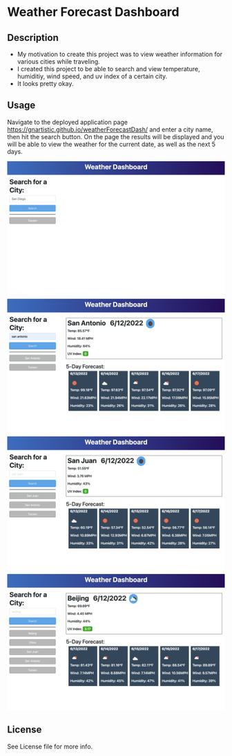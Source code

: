 # Weather Forecast Dashboard

## Description

- My motivation to create this project was to view weather information for various cities while traveling.
- I created this project to be able to search and view temperature, humiditiy, wind speed, and uv index of a certain city.
- It looks pretty okay.

## Usage

Navigate to the deployed application page https://gnartistic.github.io/weatherForecastDash/ and enter a city name, then hit the search button. On the page the results will be displayed and you will be able to view the weather for the current date, as well as the next 5 days.

![screenshot 1](/assets/images/Screen%20Shot%202022-06-12%20at%209.22.15%20PM.png)
![screenshot 2](/assets/images/Screen%20Shot%202022-06-12%20at%209.22.24%20PM.png)
![screenshot 3](/assets/images/Screen%20Shot%202022-06-12%20at%209.22.43%20PM.png)
![screenshot 4](/assets/images/Screen%20Shot%202022-06-12%20at%209.23.10%20PM.png)

## License

See License file for more info.

